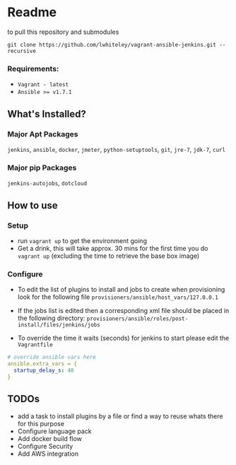 Readme
=======================


to pull this repository and submodules

`git clone https://github.com/lwhiteley/vagrant-ansible-jenkins.git --recursive`

### Requirements:
- `Vagrant - latest`
- `Ansible >= v1.7.1`

## What's Installed?

### Major Apt Packages
`jenkins`, `ansible`, `docker`, `jmeter`, `python-setuptools`, `git`, `jre-7`, `jdk-7`, `curl`

### Major pip Packages
`jenkins-autojobs`, `dotcloud`

## How to use

### Setup
- run `vagrant up` to get the environment going
- Get a drink, this will take approx. 30 mins for the first time you do `vagrant up` (excluding the time to retrieve the base box image)

### Configure
- To edit the list of plugins to install and jobs to create when provisioning look for the following file
`provisioners/ansible/host_vars/127.0.0.1`

- If the jobs list is edited then a corresponding xml file should be placed in the following directory:
`provisioners/ansible/roles/post-install/files/jenkins/jobs`

- To override the time it waits (seconds) for jenkins to start please edit the `Vagrantfile`
```yaml
# override ansible vars here
ansible.extra_vars = {
  startup_delay_s: 40
}
```

## TODOs
- add a task to install plugins by a file or find a way to reuse whats there for this purpose
- Configure language pack
- Add docker build flow
- Configure Security
- Add AWS integration
